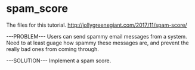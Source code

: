# spam_score

The files for this tutorial.  http://jollygreenegiant.com/2017/11/spam-score/

---PROBLEM---
Users can send spammy email messages from a system.  Need to at least guage how spammy these messages are, and prevent the really bad ones from coming through.

---SOLUTION--- 
Implement a spam score.  
